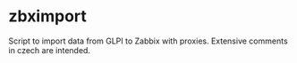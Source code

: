 # zbximport
Script to import data from GLPI to Zabbix with proxies.
Extensive comments in czech are intended.
